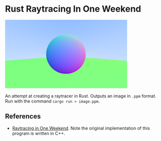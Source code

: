 # Rust Raytracing In One Weekend

![](image.png)

An attempt at creating a raytracer in Rust. Outputs an image in `.ppm` format. Run with the command `cargo run > image.ppm`.

## References

- [Raytracing in One Weekend](https://raytracing.github.io/books/RayTracingInOneWeekend.html). Note the original implementation of this program is written in C++.
